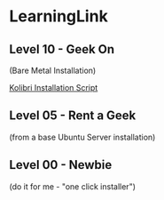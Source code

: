 # LearningLink

## Level 10 - Geek On
(Bare Metal Installation)

[Kolibri Installation Script](../10-Geek-On/README.md)

## Level 05 - Rent a Geek
(from a base Ubuntu Server installation)

## Level 00  - Newbie
(do it for me - "one click installer")
